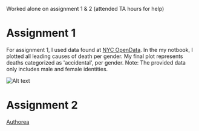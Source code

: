 Worked alone on assignment 1 & 2 (attended TA hours for help)


# Assignment 1

For assignment 1, I used data found at [NYC OpenData](https://data.cityofnewyork.us/Health/New-York-City-Leading-Causes-of-Death/jb7j-dtam). In the my notbook, I plotted all leading causes of death per gender. My final plot represents deaths categorized as 'accidental', per gender. Note: The provided data only includes male and female identities.


![Alt text](https://lh3.googleusercontent.com/-LIilVUw0BCg/W-G2VyxsY0I/AAAAAAAABc4/lvOurXO_eu49DoVPhwvPTbHDdW-uBlx0QCL0BGAYYCw/h1054/2018-11-06.png)

# Assignment 2

[Authorea](https://www.authorea.com/335868/jXXInsqATfjfR1aLHEbmKA)
